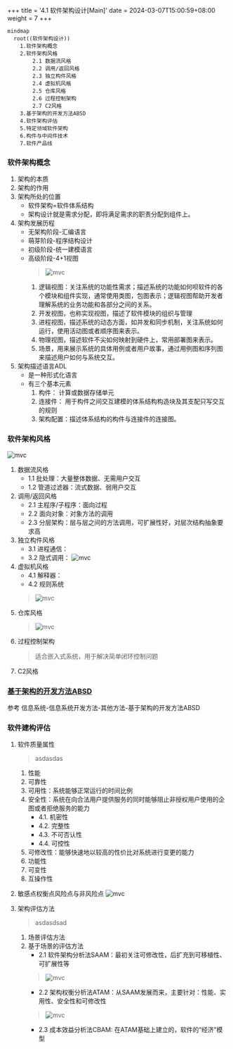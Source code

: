 +++
title = '4.1 软件架构设计[Main]'
date = 2024-03-07T15:00:59+08:00
weight = 7
+++

```mermaid
mindmap
  root((软件架构设计))
    1.软件架构概念
    2.软件架构风格
        2.1 数据流风格
        2.2 调用/返回风格
        2.3 独立构件风格
        2.4 虚拟机风格
        2.5 仓库风格
        2.6 过程控制架构
        2.7 C2风格
    3.基于架构的开发方法ABSD
    4.软件架构评估
    5.特定领域软件架构
    6.构件与中间件技术
    7.软件产品线
```

### 软件架构概念
1. 架构的本质
2. 架构的作用
3. 架构所处的位置
    - 软件架构=软件体系结构
    - 架构设计就是需求分配，即将满足需求的职责分配到组件上。
4. 架构发展历程
    - 无架构阶段-汇编语言
    - 萌芽阶段-程序结构设计
    - 初级阶段-统一建模语言
    - 高级阶段-4+1视图
      > ![mvc](../../../images/content/ruankao/4+1.png)
      1. 逻辑视图：关注系统的功能性需求；描述系统的功能如何呗软件的各个模块和组件实现，通常使用类图，包图表示；逻辑视图帮助开发者理解系统的业务功能和各部分之间的关系。
      2. 开发视图，也称实现视图，描述了软件模块的组织与管理
      3. 进程视图，描述系统的动态方面，如并发和同步机制，关注系统如何运行，使用活动图或者顺序图来表示。
      4. 物理视图，描述软件不尖如何映射到硬件上，常用部署图来表示。
      5. 场景，用来展示系统的具体用例或者用户故事，通过用例图和序列图来描述用户如何与系统交互。
5. 架构描述语言ADL
    - 是一种形式化语言
    - 有三个基本元素
      1. 构件： 计算或数据存储单元
      2. 连接件： 用于构件之间交互建模的体系结构构造块及其支配只写交互的规则
      3. 架构配置：描述体系结构的构件与连接件的连接图。


### 软件架构风格
![mvc](../../../images/content/ruankao/software_architecture_style.png)

1. 数据流风格
    * 1.1 批处理：大量整体数据、无需用户交互
    * 1.2 管道过滤器：流式数据、弱用户交互
2. 调用/返回风格
    * 2.1 主程序/子程序：面向过程
    * 2.2 面向对象：对象方法的调用
    * 2.3 分层架构：层与层之间的方法调用，可扩展性好，对层次结构抽象要求高
3. 独立构件风格
    * 3.1 进程通信：
    * 3.2 隐式调用：
    ![mvc](../../../images/content/ruankao/independent_artifact_vs_invoke_and_response.png)
4. 虚拟机风格
    * 4.1 解释器：
    * 4.2 规则系统
    > ![mvc](../../../images/content/ruankao/virtual_machine_style.png)
5. 仓库风格
    > ![mvc](../../../images/content/ruankao/warehouse_style.png)
6. 过程控制架构
    > 适合嵌入式系统，用于解决简单闭环控制问题
7. C2风格



### [基于架构的开发方法ABSD](https://aaronyang2333.gitlab.io/docs/runkao/notes/information_system/index.html)
参考 信息系统-信息系统开发方法-其他方法-基于架构的开发方法ABSD


### 软件建构评估
1. 软件质量属性
    > asdasdas 
    1. 性能
    2. 可靠性
    3. 可用性：系统能够正常运行的时间比例
    4. 安全性：系统在向合法用户提供服务的同时能够阻止非授权用户使用的企图或者拒绝服务的能力
        * 4.1. 机密性
        * 4.2. 完整性
        * 4.3. 不可否认性
        * 4.4. 可控性
    5. 可修改性：能够快速地以较高的性价比对系统进行变更的能力
    6. 功能性
    7. 可变性
    8. 互操作性
    

2. 敏感点权衡点风险点与非风险点
![mvc](../../../images/content/ruankao/risk_point.png)
3. 架构评估方法
    > asdasdsad
    1. 场景评估方法
    2. 基于场景的评估方法
        * 2.1 软件架构分析法SAAM：最初关注可修改性，后扩充到可移植性、可扩展性等
        > ![mvc](../../../images/content/ruankao/SAAM.png)
        * 2.2 架构权衡分析法ATAM：从SAAM发展而来，主要针对：性能、实用性、安全性和可修改性
        > ![mvc](../../../images/content/ruankao/ATAM.png)
        * 2.3 成本效益分析法CBAM: 在ATAM基础上建立的，软件的“经济”模型


